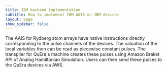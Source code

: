 ```yaml
---
title: IBM backend implementation
subtitle: How to implement IBM AAIS on IBM devices
layout: page
show_sidebar: false
---
```


The AAIS for Rydberg atom arrays have native instructions directly corresponding to the pulse channels of the devices. The valuation of the local variables then can be read as piecewise constant pulses. The transpiler for QuEra's machine creates these pulses using Amazon Braket API of Analog Hamiltonian Simulation. Users can then send these pulses to the QuEra devices via AWS.